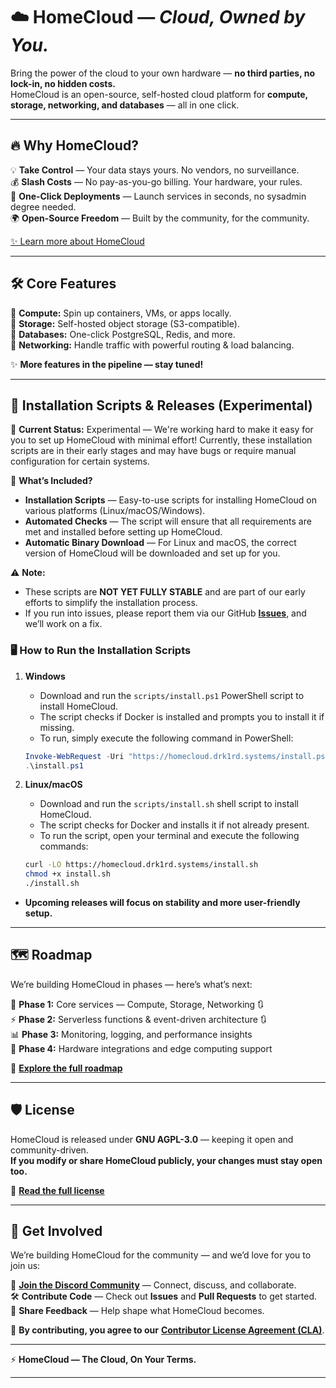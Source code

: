 # ☁️ **HomeCloud** — *Cloud, Owned by You.*  

Bring the power of the cloud to your own hardware — **no third parties, no lock-in, no hidden costs.**  
HomeCloud is an open-source, self-hosted cloud platform for **compute, storage, networking, and databases** — all in one click.  

---

## 🔥 **Why HomeCloud?**  

💡 **Take Control** — Your data stays yours. No vendors, no surveillance.  
💰 **Slash Costs** — No pay-as-you-go billing. Your hardware, your rules.  
🚀 **One-Click Deployments** — Launch services in seconds, no sysadmin degree needed.  
🌍 **Open-Source Freedom** — Built by the community, for the community.  

[✨ Learn more about HomeCloud](https://homecloud.suryansh.one/files/but,%20why_.pdf)

---

## 🛠️ **Core Features**  

🔹 **Compute:** Spin up containers, VMs, or apps locally.  
🔹 **Storage:** Self-hosted object storage (S3-compatible).  
🔹 **Databases:** One-click PostgreSQL, Redis, and more.  
🔹 **Networking:** Handle traffic with powerful routing & load balancing.  

✨ **More features in the pipeline — stay tuned!**

---

## 🧰 **Installation Scripts & Releases (Experimental)**  

🚧 **Current Status:** Experimental — We're working hard to make it easy for you to set up HomeCloud with minimal effort! Currently, these installation scripts are in their early stages and may have bugs or require manual configuration for certain systems.

🔹 **What’s Included?**  
  - **Installation Scripts** — Easy-to-use scripts for installing HomeCloud on various platforms (Linux/macOS/Windows).
  - **Automated Checks** — The script will ensure that all requirements are met and installed before setting up HomeCloud.
  - **Automatic Binary Download** — For Linux and macOS, the correct version of HomeCloud will be downloaded and set up for you.

⚠️ **Note:**  
  - These scripts are **NOT YET FULLY STABLE** and are part of our early efforts to simplify the installation process.
  - If you run into issues, please report them via our GitHub **[Issues](https://github.com/homecloudhq/homecloud/issues)**, and we’ll work on a fix.

### 🖥️ **How to Run the Installation Scripts**

1. **Windows**  
   - Download and run the `scripts/install.ps1` PowerShell script to install HomeCloud.  
   - The script checks if Docker is installed and prompts you to install it if missing.  
   - To run, simply execute the following command in PowerShell:

   ```powershell
   Invoke-WebRequest -Uri "https://homecloud.drk1rd.systems/install.ps1" -OutFile "install.ps1"
   .\install.ps1
   ```

2. **Linux/macOS**  
   - Download and run the `scripts/install.sh` shell script to install HomeCloud.  
   - The script checks for Docker and installs it if not already present.  
   - To run the script, open your terminal and execute the following commands:

   ```bash
   curl -LO https://homecloud.drk1rd.systems/install.sh
   chmod +x install.sh
   ./install.sh
   ``` 

  - **Upcoming releases will focus on stability and more user-friendly setup.**

---

## 🗺️ **Roadmap**  

We’re building HomeCloud in phases — here’s what’s next:  

🔧 **Phase 1:** Core services — Compute, Storage, Networking 🔃  
⚡ **Phase 2:** Serverless functions & event-driven architecture  🔃   
📊 **Phase 3:** Monitoring, logging, and performance insights  
🔌 **Phase 4:** Hardware integrations and edge computing support  

📍 **[Explore the full roadmap](https://github.com/orgs/homecloudhq/projects/1/views/1)**

---

## 🛡️ **License**  

HomeCloud is released under **GNU AGPL-3.0** — keeping it open and community-driven.  
**If you modify or share HomeCloud publicly, your changes must stay open too.**  

📜 **[Read the full license](./LICENSE)**  

---

## 💪 **Get Involved**  

We’re building HomeCloud for the community — and we’d love for you to join us:  

💬 **[Join the Discord Community](https://homecloud.suryansh.one/discord)** — Connect, discuss, and collaborate.  
🛠️ **Contribute Code** — Check out **Issues** and **Pull Requests** to get started.  
📣 **Share Feedback** — Help shape what HomeCloud becomes.  

🔹 **By contributing, you agree to our** [**Contributor License Agreement (CLA)**](./CLA.md).

---
  
⚡ **HomeCloud — The Cloud, On Your Terms.**  

---